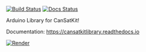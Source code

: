 [![Build Status](https://api.travis-ci.org/CanSatKit/CanSatKitLibrary.svg?branch=master)](https://travis-ci.org/CanSatKit/CanSatKitLibrary#) [![Docs Status](https://readthedocs.org/projects/cansatkitlibrary/badge/)](https://cansatkitlibrary.readthedocs.io) 


Arduino Library for CanSatKit!

Documentation: https://cansatkitlibrary.readthedocs.io

[![Render](https://raw.githubusercontent.com/wiki/CanSatKit/CanSatKitLibrary/render.png)](https://raw.githubusercontent.com/wiki/CanSatKit/CanSatKitLibrary/render.png)


